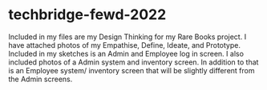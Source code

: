 ﻿# techbridge-fewd-2022
Included in my files are my Design Thinking for my Rare Books project.  I have attached photos of my Empathise, Define, Ideate, and Prototype. Included in my sketches is an Admin and Employee log in screen. I also included photos of a  Admin system and inventory screen. In addition to that is an Employee system/ inventory screen that will be slightly different from the Admin screens.
